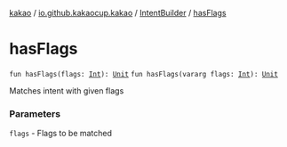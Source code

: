 [kakao](../../index.md) / [io.github.kakaocup.kakao](../index.md) / [IntentBuilder](index.md) / [hasFlags](./has-flags.md)

# hasFlags

`fun hasFlags(flags: `[`Int`](https://kotlinlang.org/api/latest/jvm/stdlib/kotlin/-int/index.html)`): `[`Unit`](https://kotlinlang.org/api/latest/jvm/stdlib/kotlin/-unit/index.html)
`fun hasFlags(vararg flags: `[`Int`](https://kotlinlang.org/api/latest/jvm/stdlib/kotlin/-int/index.html)`): `[`Unit`](https://kotlinlang.org/api/latest/jvm/stdlib/kotlin/-unit/index.html)

Matches intent with given flags

### Parameters

`flags` - Flags to be matched